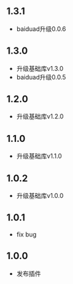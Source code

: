 ## 1.3.1
* baiduad升级0.0.6

## 1.3.0

* 升级基础库v1.3.0
* baiduad升级0.0.5

## 1.2.0

* 升级基础库v1.2.0

## 1.1.0

* 升级基础库v1.1.0

## 1.0.2

* 升级基础库v1.0.0

## 1.0.1

* fix bug

## 1.0.0

* 发布插件
